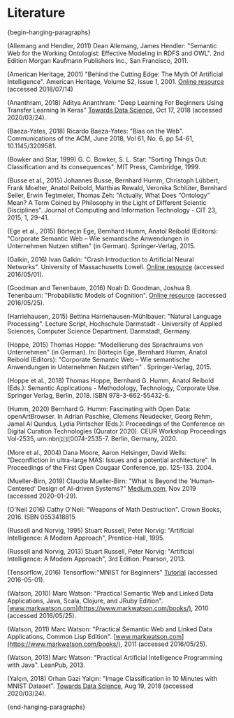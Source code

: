 
# Literature

{begin-hanging-paragraphs}


(Allemang and Hendler, 2011)
Dean Allemang, James Hendler: "Semantic Web for the Working Ontologist: Effective Modeling in RDFS and OWL". 2nd Edition Morgan Kaufmann Publishers Inc., San Francisco, 2011.

(American Heritage, 2001) "Behind the Cutting Edge: The Myth Of Artificial Intelligence". American Heritage, Volume 52, Issue 1, 2001. [Online resource](https://www.americanheritage.com/content/myth-artificial-intelligence) (accessed 2018/07/14)

(Ananthram, 2018) Aditya Ananthram: "Deep Learning For Beginners Using Transfer Learning In Keras" [Towards Data Science](https://towardsdatascience.com/keras-transfer-learning-for-beginners-6c9b8b7143e), Oct 17, 2018 (accessed 2020/03/24).


(Baeza-Yates, 2018) Ricardo Baeza-Yates: "Bias on the Web". Communications of the ACM, June 2018, Vol 61, No. 6, pp 54-61, 10.1145/3209581. 

(Bowker and Star, 1999) G. C. Bowker,  S. L. Star: "Sorting Things Out: Classification and its consequences". MIT Press, Cambridge, 1999. 

(Busse et al., 2015)
Johannes Busse, Bernhard Humm, Christoph Lübbert, Frank Moelter, Anatol Reibold, Matthias Rewald, Veronika Schlüter, Bernhard Seiler, Erwin Tegtmeier, Thomas Zeh: "Actually, What Does “Ontology” Mean? A Term Coined by Philosophy in the Light of Different Scientic Disciplines". Journal of Computing and Information Technology - CIT 23, 2015, 1, 29–41.

(Ege et al., 2015)
Börteçin Ege, Bernhard Humm, Anatol Reibold (Editors): "Corporate Semantic Web – Wie semantische Anwendungen in Unternehmen Nutzen stiften" (in German). Springer-Verlag, 2015.

(Galkin, 2016)
Ivan Galkin: "Crash Introduction to Artificial Neural Networks".  University of Massachusetts Lowell. [Online resource](http://ulcar.uml.edu/~iag/CS/Intro-to-ANN.html) (accessed 2016/05/01).

(Goodman and Tenenbaum, 2016)
Noah D. Goodman, Joshua B. Tenenbaum: "Probabilistic Models of Cognition".  [Online resource](https://probmods.org/) (accessed 2016/05/25).

(Harriehausen, 2015)
Bettina Harriehausen-Mühlbauer: "Natural Language Processing". Lecture Script, Hochschule Darmstadt - University of Applied Sciences, Computer Science Department. Darmstadt, Germany.

(Hoppe, 2015)
Thomas Hoppe: "Modellierung des Sprachraums von Unternehmen" (in German). In: Börteçin Ege, Bernhard Humm, Anatol Reibold (Editors): "Corporate Semantic Web – Wie semantische Anwendungen in Unternehmen Nutzen stiften" . Springer-Verlag, 2015. 

(Hoppe et al., 2018) Thomas Hoppe, Bernhard G. Humm, Anatol Reibold (Eds.): Semantic Applications - Methodology, Technology, Corporate Use.  Springer Verlag, Berlin, 2018. ISBN 978-3-662-55432-6. 

(Humm, 2020) Bernhard G. Humm: Fascinating with Open Data: openArtBrowser. In Adrian Paschke, Clemens Neudecker, Georg Rehm, Jamal Al Qundus, Lydia Pintscher (Eds.): Proceedings of the Conference on Digital Curation Technologies (Qurator 2020). CEUR Workshop Proceedings Vol-2535, urn:nbn:de:0074-2535-7. Berlin, Germany, 2020.

(More et al., 2004)
Dana Moore, Aaron Helsinger, David Wells: "Deconfliction in ultra-large MAS: Issues and a potential architecture". In Proceedings of the First Open Cougaar Conference, pp. 125-133. 2004.

(Mueller-Birn, 2019)
Claudia Mueller-Birn: "What Is Beyond the 'Human-Centered' Design of AI-driven
Systems?" [Medium.com](https://medium.com/@clmb/what-is-beyond-the-human-centered-design-of-ai-driven-systems-10f90beb9574), Nov 2019 (accessed 2020-01-29). 

(O'Neil 2016) Cathy O'Neil: "Weapons of Math Destruction". Crown Books, 2016. ISBN 0553418815

(Russell and Norvig,  1995)
Stuart Russell, Peter Norvig: "Artificial Intelligence: A Modern Approach", Prentice-Hall, 1995.

(Russell and Norvig, 2013)
Stuart Russell, Peter Norvig: "Artificial Intelligence: A Modern Approach", 3rd Edition. Pearson, 2013.

(Tensorflow, 2016)
Tensorflow:"MNIST for Beginners" [Tutorial](https://www.tensorflow.org/versions/r1.0/get_started/mnist/beginners) (accessed 2016-05-01).

(Watson, 2010)
Marc Watson: "Practical Semantic Web and Linked Data Applications, Java, Scala, Clojure, and JRuby Edition". [www.markwatson.com](https://www.markwatson.com/books/), 2010 (accessed 2016/05/25).

(Watson, 2011)
Marc Watson: "Practical Semantic Web and Linked Data Applications, Common Lisp Edition". [www.markwatson.com](https://www.markwatson.com/books/), 2011 (accessed 2016/05/25).

(Watson, 2013)
Marc Watson: "Practical Artificial Intelligence Programming with Java". LeanPub, 2013.

(Yalçın, 2018)
Orhan Gazi Yalçın: "Image Classification in 10 Minutes with MNIST Dataset". [Towards Data Science](https://towardsdatascience.com/image-classification-in-10-minutes-with-mnist-dataset-54c35b77a38d), Aug 19, 2018 (accessed 2020/03/24). 

{end-hanging-paragraphs}


